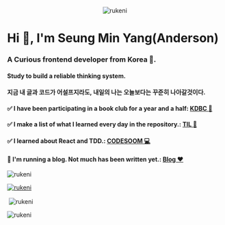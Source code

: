 <p align="center"> <img src="https://komarev.com/ghpvc/?username=rukeni&label=Profile%20views&color=0e75b6&style=flat" alt="rukeni" /> </p>

<h1 align="left">Hi 👋, I'm Seung Min Yang(Anderson)</h1>
<h3 align="left">A Curious frontend developer from Korea 👋.</h3>
<h4 align="left">Study to build a reliable thinking system.</h4>
<h4 align="left">지금 내 글과 코드가 어설프지라도, 내일의 나는 오늘보다는 꾸준히 나아갈것이다.</h4>
<h4 align="left">✅ I have been participating in a book club for a year and a half: <a target="_blank" href="https://ds1svg.notion.site/KDBC-96b5ee1963f247e5821594a83fff4ba9">KDBC 📖</a> </h4>
<h4 align="left">✅ I make a list of what I learned every day in the repository.: <a target="_blank" href="https://github.com/rukeni/TIL">TIL 📝</a> </h4>
<h4 align="left">✅ I learned about React and TDD.: <a target="_blank" href="https://www.codesoom.com/">CODESOOM 💻</a> </h4>
<h4 align="left">🔺 I'm running a blog. Not much has been written yet.: <a target="_blank" href="https://blog.co2.ninja/">Blog ❤️</a> </h4>

<p align="left"><img align="center" src="https://github-readme-stats.vercel.app/api/top-langs?username=rukeni&show_icons=true&locale=en&layout=compact" alt="rukeni" /></p>

<p align="left"> <a href="https://github.com/ryo-ma/github-profile-trophy"><img src="https://github-profile-trophy.vercel.app/?username=rukeni" alt="rukeni" /></a> </p>

<p align="left">&nbsp;<img align="center" src="https://github-readme-stats.vercel.app/api?username=rukeni&show_icons=true&locale=en" alt="rukeni" /></p>

<p align="left"><img align="center" src="https://github-readme-streak-stats.herokuapp.com/?user=rukeni&" alt="rukeni" /></p>

